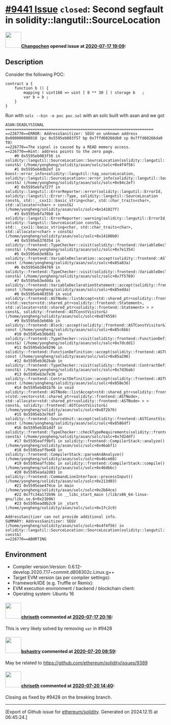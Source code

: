 # [\#9441 Issue](https://github.com/ethereum/solidity/issues/9441) `closed`: Second segfault in solidity::langutil::SourceLocation

#### <img src="https://avatars.githubusercontent.com/u/18531282?u=d99a5e2c998328de35b34cf9ea3dae85dfc4ad26&v=4" width="50">[Changochen](https://github.com/Changochen) opened issue at [2020-07-17 19:09](https://github.com/ethereum/solidity/issues/9441):

## Description
Consider the following POC:
```solidity
contract a {
    function b () {
        mapping ( uint160 => uint [ 8 ** 30 ] ) storage b   ;
        var b = b ;
    }
}
```

Run with `solc --bin -o poc poc.sol` with an solc built with asan and we got 
```
ASAN:DEADLYSIGNAL
=================================================================
==226770==ERROR: AddressSanitizer: SEGV on unknown address 0x000000000018 (pc 0x5595eb083f57 bp 0x7ffd60266db0 sp 0x7ffd60266da0 T0)
==226770==The signal is caused by a READ memory access.
==226770==Hint: address points to the zero page.
    #0 0x5595eb083f56 in solidity::langutil::SourceLocation::SourceLocation(solidity::langutil::SourceLocation const&) (/home/yongheng/solidity/asan/solc/solc+0x4f4f56)
    #1 0x5595eb4db2ef in boost::error_info<solidity::langutil::tag_sourceLocation, solidity::langutil::SourceLocation>::error_info(solidity::langutil::SourceLocation const&) (/home/yongheng/solidity/asan/solc/solc+0x94c2ef)
    #2 0x5595ebfa727f in solidity::langutil::ErrorReporter::error(solidity::langutil::ErrorId, solidity::langutil::Error::Type, solidity::langutil::SourceLocation const&, std::__cxx11::basic_string<char, std::char_traits<char>, std::allocator<char> > const&) (/home/yongheng/solidity/asan/solc/solc+0x141827f)
    #3 0x5595ebfa70b0 in solidity::langutil::ErrorReporter::warning(solidity::langutil::ErrorId, solidity::langutil::SourceLocation const&, std::__cxx11::basic_string<char, std::char_traits<char>, std::allocator<char> > const&) (/home/yongheng/solidity/asan/solc/solc+0x14180b0)
    #4 0x5595eb370354 in solidity::frontend::TypeChecker::visit(solidity::frontend::VariableDeclaration const&) (/home/yongheng/solidity/asan/solc/solc+0x7e1354)
    #5 0x5595eb3e983a in solidity::frontend::VariableDeclaration::accept(solidity::frontend::ASTConstVisitor&) const (/home/yongheng/solidity/asan/solc/solc+0x85a83a)
    #6 0x5595eb384769 in solidity::frontend::TypeChecker::visit(solidity::frontend::VariableDeclarationStatement const&) (/home/yongheng/solidity/asan/solc/solc+0x7f5769)
    #7 0x5595eb3eddda in solidity::frontend::VariableDeclarationStatement::accept(solidity::frontend::ASTConstVisitor&) const (/home/yongheng/solidity/asan/solc/solc+0x85edda)
    #8 0x5595eb403550 in void solidity::frontend::ASTNode::listAccept<std::shared_ptr<solidity::frontend::Statement> >(std::vector<std::shared_ptr<solidity::frontend::Statement>, std::allocator<std::shared_ptr<solidity::frontend::Statement> > > const&, solidity::frontend::ASTConstVisitor&) (/home/yongheng/solidity/asan/solc/solc+0x874550)
    #9 0x5595eb3eb6bb in solidity::frontend::Block::accept(solidity::frontend::ASTConstVisitor&) const (/home/yongheng/solidity/asan/solc/solc+0x85c6bb)
    #10 0x5595eb36bdd1 in solidity::frontend::TypeChecker::visit(solidity::frontend::FunctionDefinition const&) (/home/yongheng/solidity/asan/solc/solc+0x7dcdd1)
    #11 0x5595eb3e9296 in solidity::frontend::FunctionDefinition::accept(solidity::frontend::ASTConstVisitor&) const (/home/yongheng/solidity/asan/solc/solc+0x85a296)
    #12 0x5595eb362bab in solidity::frontend::TypeChecker::visit(solidity::frontend::ContractDefinition const&) (/home/yongheng/solidity/asan/solc/solc+0x7d3bab)
    #13 0x5595eb3e7e36 in solidity::frontend::ContractDefinition::accept(solidity::frontend::ASTConstVisitor&) const (/home/yongheng/solidity/asan/solc/solc+0x858e36)
    #14 0x5595eb401b76 in void solidity::frontend::ASTNode::listAccept<std::shared_ptr<solidity::frontend::ASTNode> >(std::vector<std::shared_ptr<solidity::frontend::ASTNode>, std::allocator<std::shared_ptr<solidity::frontend::ASTNode> > > const&, solidity::frontend::ASTConstVisitor&) (/home/yongheng/solidity/asan/solc/solc+0x872b76)
    #15 0x5595eb3e76df in solidity::frontend::SourceUnit::accept(solidity::frontend::ASTConstVisitor&) const (/home/yongheng/solidity/asan/solc/solc+0x8586df)
    #16 0x5595eb361ddf in solidity::frontend::TypeChecker::checkTypeRequirements(solidity::frontend::SourceUnit const&) (/home/yongheng/solidity/asan/solc/solc+0x7d2ddf)
    #17 0x5595eaff9bf1 in solidity::frontend::CompilerStack::analyze() (/home/yongheng/solidity/asan/solc/solc+0x46abf1)
    #18 0x5595eaffbe68 in solidity::frontend::CompilerStack::parseAndAnalyze() (/home/yongheng/solidity/asan/solc/solc+0x46ce68)
    #19 0x5595eaffcbbc in solidity::frontend::CompilerStack::compile() (/home/yongheng/solidity/asan/solc/solc+0x46dbbc)
    #20 0x5595eada2d03 in solidity::frontend::CommandLineInterface::processInput() (/home/yongheng/solidity/asan/solc/solc+0x213d03)
    #21 0x5595eae474ce in main (/home/yongheng/solidity/asan/solc/solc+0x2b84ce)
    #22 0x7fc34a172b96 in __libc_start_main (/lib/x86_64-linux-gnu/libc.so.6+0x21b96)
    #23 0x5595ead8b2c9 in _start (/home/yongheng/solidity/asan/solc/solc+0x1fc2c9)

AddressSanitizer can not provide additional info.
SUMMARY: AddressSanitizer: SEGV (/home/yongheng/solidity/asan/solc/solc+0x4f4f56) in solidity::langutil::SourceLocation::SourceLocation(solidity::langutil::SourceLocation const&)
==226770==ABORTING
```
## Environment

- Compiler version:Version: 0.6.12-develop.2020.7.17+commit.d808302c.Linux.g++
- Target EVM version (as per compiler settings):
- Framework/IDE (e.g. Truffle or Remix):
- EVM execution environment / backend / blockchain client:
- Operating system: Ubuntu 16

#### <img src="https://avatars.githubusercontent.com/u/9073706?v=4" width="50">[chriseth](https://github.com/chriseth) commented at [2020-07-17 20:16](https://github.com/ethereum/solidity/issues/9441#issuecomment-660318242):

This is very likely solved by removing `var` in #9428

#### <img src="https://avatars.githubusercontent.com/u/2388185?v=4" width="50">[bshastry](https://github.com/bshastry) commented at [2020-07-20 08:59](https://github.com/ethereum/solidity/issues/9441#issuecomment-660899584):

May be related to https://github.com/ethereum/solidity/issues/9389

#### <img src="https://avatars.githubusercontent.com/u/9073706?v=4" width="50">[chriseth](https://github.com/chriseth) commented at [2020-07-20 14:40](https://github.com/ethereum/solidity/issues/9441#issuecomment-661082286):

Closing as fixed by #9428 on the breaking branch.


-------------------------------------------------------------------------------



[Export of Github issue for [ethereum/solidity](https://github.com/ethereum/solidity). Generated on 2024.12.15 at 06:45:24.]
